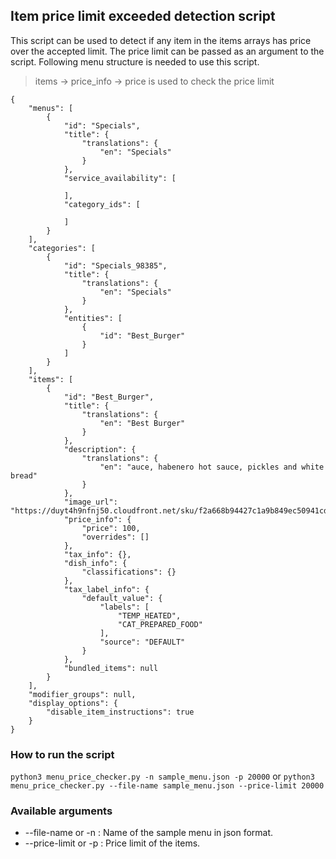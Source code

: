 ## Item price limit exceeded detection script

This script can be used to detect if any item in the items arrays has price over the accepted limit. The price limit can be passed as an argument to the script. Following menu structure is needed to use this script.

> items -> price_info -> price is used to check the price limit

```
{
    "menus": [
        {
            "id": "Specials",
            "title": {
                "translations": {
                    "en": "Specials"
                }
            },
            "service_availability": [
                
            ],
            "category_ids": [

            ]
        }
    ],
    "categories": [
        {
            "id": "Specials_98385",
            "title": {
                "translations": {
                    "en": "Specials"
                }
            },
            "entities": [
                {
                    "id": "Best_Burger"
                }
            ]
        }
    ],
    "items": [
        {
            "id": "Best_Burger",
            "title": {
                "translations": {
                    "en": "Best Burger"
                }
            },
            "description": {
                "translations": {
                    "en": "auce, habenero hot sauce, pickles and white bread"
                }
            },
            "image_url": "https://duyt4h9nfnj50.cloudfront.net/sku/f2a668b94427c1a9b849ec50941cdbc0",
            "price_info": {
                "price": 100,
                "overrides": []
            },
            "tax_info": {},
            "dish_info": {
                "classifications": {}
            },
            "tax_label_info": {
                "default_value": {
                    "labels": [
                        "TEMP_HEATED",
                        "CAT_PREPARED_FOOD"
                    ],
                    "source": "DEFAULT"
                }
            },
            "bundled_items": null
        }
    ],
    "modifier_groups": null,
    "display_options": {
        "disable_item_instructions": true
    }
}
```
### How to run the script
`python3 menu_price_checker.py -n sample_menu.json -p 20000`
or
`python3 menu_price_checker.py --file-name sample_menu.json --price-limit 20000`

### Available arguments
- --file-name or -n : Name of the sample menu in json format. 
- --price-limit or -p : Price limit of the items.